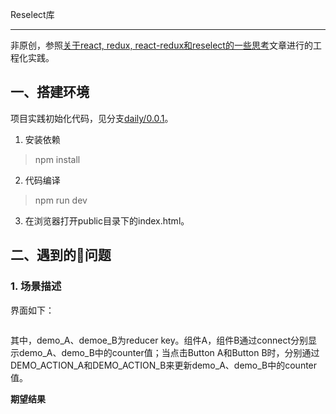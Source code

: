 Reselect库

---

非原创，参照[关于react, redux, react-redux和reselect的一些思考](https://zhuanlan.zhihu.com/p/33985606)文章进行的工程化实践。

## 一、搭建环境

项目实践初始化代码，见分支[daily/0.0.1](https://github.com/Bian2017/web-performance-optimization-reselect/tree/daily/0.0.1)。

1. 安装依赖

> npm install

2. 代码编译

> npm run dev

3. 在浏览器打开public目录下的index.html。

## 二、遇到的问题

### 1. 场景描述

界面如下：

![]()

其中，demo_A、demoe_B为reducer key。组件A，组件B通过connect分别显示demo_A、demo_B中的counter值；当点击Button A和Button B时，分别通过DEMO_ACTION_A和DEMO_ACTION_B来更新demo_A、demo_B中的counter值。

**期望结果**

